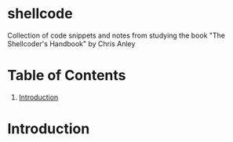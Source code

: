 # shellcode
Collection of code snippets and notes from studying the book "The Shellcoder's Handbook" by Chris Anley


# Table of Contents

1. [Introduction](#Introduction)

# Introduction